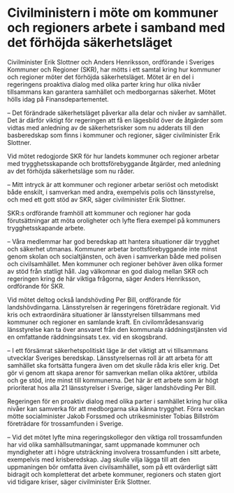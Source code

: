 # Civilministern i möte om kommuner och regioners arbete i samband med det förhöjda säkerhetsläget

Civilminister Erik Slottner och Anders Henriksson, ordförande i Sveriges Kommuner och Regioner (SKR), har mötts i ett samtal kring hur kommuner och regioner möter det förhöjda säkerhetsläget. Mötet är en del i regeringens proaktiva dialog med olika parter kring hur olika nivåer tillsammans kan garantera samhället och medborgarnas säkerhet. Mötet hölls idag på Finansdepartementet.

– Det förändrade säkerhetsläget påverkar alla delar och nivåer av samhället. Det är därför viktigt för regeringen att få en lägesbild över de åtgärder som vidtas med anledning av de säkerhetsrisker som nu adderats till den basberedskap som finns i kommuner och regioner, säger civilminister Erik Slottner.

Vid mötet redogjorde SKR för hur landets kommuner och regioner arbetar med trygghetsskapande och brottsförebyggande åtgärder, med anledning av det förhöjda säkerhetsläge som nu råder.

– Mitt intryck är att kommuner och regioner arbetar seriöst och metodiskt både enskilt, i samverkan med andra, exempelvis polis och länsstyrelse, och med ett gott stöd av SKR, säger civilminister Erik Slottner.

SKR:s ordförande framhöll att kommuner och regioner har goda förutsättningar att möta oroligheter och lyfte flera exempel på kommuners trygghetsskapande arbete.

– Våra medlemmar har god beredskap att hantera situationer där trygghet och säkerhet utmanas. Kommuner arbetar brottsförebyggande inte minst genom skolan och socialtjänsten, och även i samverkan både med polisen och civilsamhället. Men kommuner och regioner behöver även olika former av stöd från statligt håll. Jag välkomnar en god dialog mellan SKR och regeringen kring de här viktiga frågorna, säger Anders Henriksson, ordförande för SKR.

Vid mötet deltog också landshövding Per Bill, ordförande för landshövdingarna. Länsstyrelsen är regeringens företrädare regionalt. Vid kris och extraordinära situationer är länsstyrelsen tillsammans med kommuner och regioner en samlande kraft. En civilområdesansvarig länsstyrelse kan ta över ansvaret från den kommunala räddningstjänsten vid en omfattande räddningsinsats t.ex. vid en skogsbrand.

– I ett försämrat säkerhetspolitiskt läge är det viktigt att vi tillsammans utvecklar Sveriges beredskap. Länsstyrelsernas roll är att arbeta för att samhället ska fortsätta fungera även om det skulle råda kris eller krig. Det gör vi genom att skapa arenor för samverkan mellan olika aktörer, utbilda och ge stöd, inte minst till kommunerna. Det här är ett arbete som är högt prioriterat hos alla 21 länsstyrelser i Sverige, säger landshövding Per Bill.

Regeringen för en proaktiv dialog med olika parter i samhället kring hur olika nivåer kan samverka för att medborgarna ska känna trygghet. Förra veckan mötte socialminister Jakob Forssmed och utrikesminister Tobias Billström företrädare för trossamfunden i Sverige.

– Vid det mötet lyfte mina regeringskollegor den viktiga roll trossamfunden har vid olika samhällsutmaningar, samt uppmanade kommuner och myndigheter att i högre utsträckning involvera trossamfunden i sitt arbete, exempelvis med krisberedskap. Jag skulle vilja lägga till att den uppmaningen bör omfatta även civilsamhället, som på ett ovärderligt sätt bidragit och kompletterat det arbete kommuner, regioners och staten gjort vid tidigare kriser, säger civilminister Erik Slottner.
